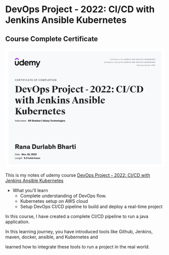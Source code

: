 # DevOps Project - 2022: CI/CD with Jenkins Ansible Kubernetes

## Course Complete Certificate

![DevOps Project - 2022: CI/CD with Jenkins Ansible Kubernetes Certificate](./zz_images/cicd-jenkins-ansible-kubernetes%5BUdemy%5D.jpg)

This is my notes of udemy course [DevOps Project - 2022: CI/CD with Jenkins Ansible Kubernetes](https://www.udemy.com/course/valaxy-devops/)

- What you'll learn
    - Complete understanding of DevOps flow.
    - Kubernetes setup on AWS cloud
    - Setup DevOps CI/CD pipeline to build and deploy a real-time project

In this course, I have created a complete CI/CD pipeline to run a java application. 

In this learning journey, you have introduced tools like Github, Jenkins, maven, docker, ansible, and Kubernetes and 

learned how to integrate these tools to run a project in the real world.